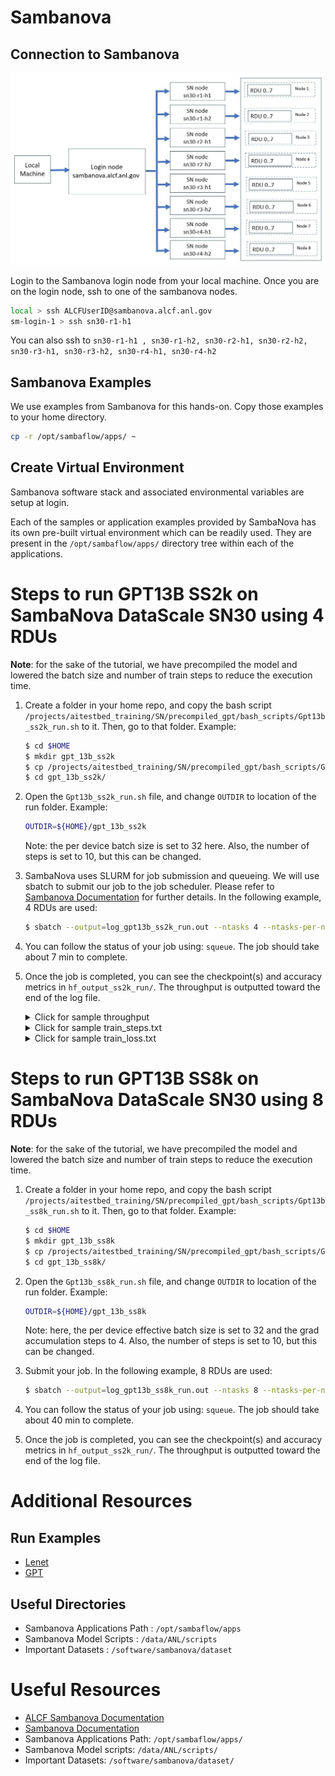 # Sambanova

## Connection to Sambanova 

![Sambanova connection diagram](./sambanova_login.jpg)

Login to the Sambanova login node from your local machine.
Once you are on the login node, ssh to one of the sambanova nodes.

```bash
local > ssh ALCFUserID@sambanova.alcf.anl.gov
sm-login-1 > ssh sn30-r1-h1       
```

You can also ssh to `sn30-r1-h1 , sn30-r1-h2, sn30-r2-h1, sn30-r2-h2, sn30-r3-h1, sn30-r3-h2, sn30-r4-h1, sn30-r4-h2`

## Sambanova Examples

We use examples from Sambanova for this hands-on. 
Copy those examples to your home directory. 
```bash
cp -r /opt/sambaflow/apps/ ~
```

## Create Virtual Environment 

Sambanova software stack and associated environmental variables are setup at login. 

Each of the samples or application examples provided by SambaNova has its own pre-built virtual environment which can be readily used. They are present in the `/opt/sambaflow/apps/` directory tree within each of the applications. 

# Steps to run GPT13B SS2k on SambaNova DataScale SN30 using 4 RDUs

**Note**: for the sake of the tutorial, we have precompiled the model and lowered the batch size and number of train steps to reduce the execution time.

1. Create a folder in your home repo, and copy the bash script `/projects/aitestbed_training/SN/precompiled_gpt/bash_scripts/Gpt13b_ss2k_run.sh` to it. Then, go to that folder. Example:

   ```bash
   $ cd $HOME
   $ mkdir gpt_13b_ss2k
   $ cp /projects/aitestbed_training/SN/precompiled_gpt/bash_scripts/Gpt13b_ss2k_run.sh gpt_13b_ss2k/
   $ cd gpt_13b_ss2k/
   ```

2. Open the `Gpt13b_ss2k_run.sh` file, and change `OUTDIR` to location of the run folder. Example:
   ```bash
   OUTDIR=${HOME}/gpt_13b_ss2k
   ```
   Note: the per device batch size is set to 32 here. Also, the number of steps is set to 10, but this can be changed. 

3. SambaNova uses SLURM for job submission and queueing. We will use sbatch to submit our job to the job scheduler. Please refer to [Sambanova Documentation](https://docs.alcf.anl.gov/ai-testbed/sambanova/job-queuing-and-submission/) for further details. In the following example, 4 RDUs are used:

   ```bash
   $ sbatch --output=log_gpt13b_ss2k_run.out --ntasks 4 --ntasks-per-node 4 --nodes 1 --gres=rdu:1 --cpus-per-task=32 Gpt13b_ss2k_run.sh
   ```

4. You can follow the status of your job using: `squeue`. The job should take about 7 min to complete.

5. Once the job is completed, you can see the checkpoint(s) and accuracy metrics in `hf_output_ss2k_run/`. The throughput is outputted toward the end of the log file.

   <details>
    <summary>Click for sample throughput</summary>

   ```bash
   2023-10-23 22:30:31,828 - apps.nlp.transformers_on_rdu.tasks.lm_tasks.gpt2_task - Process ID 2232802 - info     - {'e2e_train_time': 281.6137180328369, 'e2e_training_tokens_per_second': 9308.637442492533, 'training_tokens_per_second(exclude warmup overhead)': 10053.022322804007, 'final_loss': 9.262810707092285}
    ```

    </details>

    <details>
    <summary>Click for sample train_steps.txt</summary>

    ```bash
    1
    2
    3
    4
    5
    6
    7
    8
    9
    10
    ```

    </details>

   <details>
    <summary>Click for sample train_loss.txt</summary>

    ```bash
   11.62805
   10.81699
   10.12060
   9.91110
   9.92652
   9.87338
   9.54991
   9.52660
   9.31008
   9.31859
    ```

    </details>

# Steps to run GPT13B SS8k on SambaNova DataScale SN30 using 8 RDUs

**Note**: for the sake of the tutorial, we have precompiled the model and lowered the batch size and number of train steps to reduce the execution time.

1. Create a folder in your home repo, and copy the bash script `/projects/aitestbed_training/SN/precompiled_gpt/bash_scripts/Gpt13b_ss8k_run.sh` to it. Then, go to that folder. Example:
   
   ```bash
   $ cd $HOME
   $ mkdir gpt_13b_ss8k
   $ cp /projects/aitestbed_training/SN/precompiled_gpt/bash_scripts/Gpt13b_ss8k_run.sh gpt_13b_ss8k/
   $ cd gpt_13b_ss8k/
   ```

2. Open the `Gpt13b_ss8k_run.sh` file, and change `OUTDIR` to location of the run folder. Example:
   ```bash
   OUTDIR=${HOME}/gpt_13b_ss8k
   ```
   Note: here, the per device effective batch size is set to 32 and the grad accumulation steps to 4. Also, the number of steps is set to 10, but this can be changed. 

2. Submit your job. In the following example, 8 RDUs are used:
   ```bash
   $ sbatch --output=log_gpt13b_ss8k_run.out --ntasks 8 --ntasks-per-node 8 --nodes 1 --gres=rdu:1 --cpus-per-task=16 Gpt13b_ss8k_run.sh
   ```

4. You can follow the status of your job using: `squeue`. The job should take about 40 min to complete.

5. Once the job is completed, you can see the checkpoint(s) and accuracy metrics in `hf_output_ss2k_run/`. The throughput is outputted toward the end of the log file.

# Additional Resources

## Run Examples 

* [Lenet](./lenet.md)
* [GPT](./gpt.md)

## Useful Directories 

* Sambanova Applications Path : `/opt/sambaflow/apps`
* Sambanova Model Scripts : `/data/ANL/scripts`
* Important Datasets  : `/software/sambanova/dataset`

# Useful Resources 

* [ALCF Sambanova Documentation](https://docs.alcf.anl.gov/ai-testbed/sambanova_gen2/getting-started/)
* [Sambanova Documentation](https://docs.sambanova.ai/developer/latest/sambaflow-intro.html) 
* Sambanova Applications Path: `/opt/sambaflow/apps/`
* Sambanova Model scripts: `/data/ANL/scripts/`
* Important Datasets: `/software/sambanova/dataset/`
